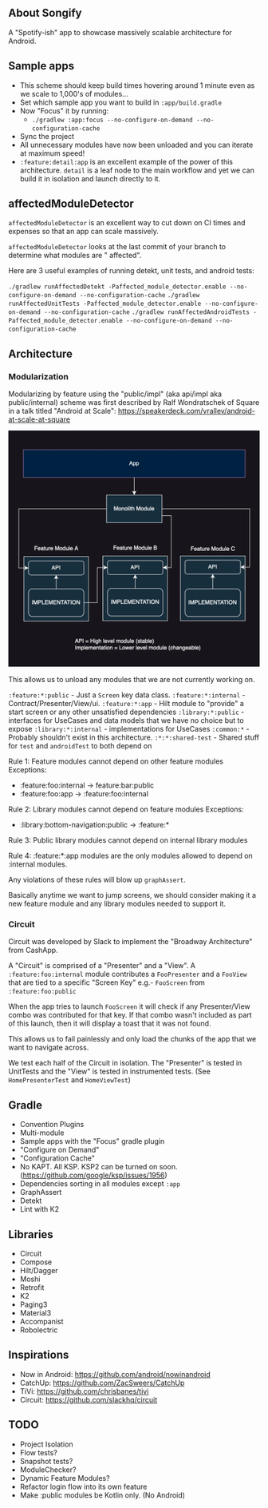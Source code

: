 ## About Songify

A "Spotify-ish" app to showcase massively scalable architecture for Android.

## Sample apps

- This scheme should keep build times hovering around 1 minute even as we scale to 1,000's of
  modules...
- Set which sample app you want to build in `:app/build.gradle`
- Now "Focus" it by running:
    - `./gradlew :app:focus --no-configure-on-demand --no-configuration-cache`
- Sync the project
- All unnecessary modules have now been unloaded and you can iterate at maximum speed!
- `:feature:detail:app` is an excellent example of the power of this architecture. `detail` is a
  leaf node to the main workflow and yet we can build it in isolation and launch directly to it.

## affectedModuleDetector

`affectedModuleDetector` is an excellent way to cut down on CI times and expenses so that an app can
scale massively.

`affectedModuleDetector` looks at the last commit of your branch to determine what modules are "
affected".

Here are 3 useful examples of running detekt, unit tests, and android tests:

`./gradlew runAffectedDetekt -Paffected_module_detector.enable --no-configure-on-demand --no-configuration-cache`
`./gradlew runAffectedUnitTests -Paffected_module_detector.enable --no-configure-on-demand --no-configuration-cache`
`./gradlew runAffectedAndroidTests -Paffected_module_detector.enable --no-configure-on-demand --no-configuration-cache`

## Architecture

### Modularization

Modularizing by feature using the "public/impl" (aka api/impl aka public/internal) scheme was first
described by Ralf Wondratschek of Square in a talk titled "Android at Scale":
https://speakerdeck.com/vrallev/android-at-scale-at-square

![images/api-impl.png](images%2Fapi-impl.png)

This allows us to unload any modules that we are not currently working on.

`:feature:*:public` - Just a `Screen` key data class.
`:feature:*:internal` - Contract/Presenter/View/ui.
`:feature:*:app` - Hilt module to "provide" a start screen or any other unsatisfied dependencies
`:library:*:public` - interfaces for UseCases and data models that we have no choice but to expose
`:library:*:internal` - implementations for UseCases
`:common:*` - Probably shouldn't exist in this architecture.
`:*:*:shared-test` - Shared stuff for `test` and `androidTest` to both depend on

Rule 1: Feature modules cannot depend on other feature modules
Exceptions:

- :feature:foo:internal -> feature:bar:public
- :feature:foo:app -> :feature:foo:internal

Rule 2: Library modules cannot depend on feature modules
Exceptions:

- :library:bottom-navigation:public -> :feature:*

Rule 3: Public library modules cannot depend on internal library modules

Rule 4: :feature:*:app modules are the only modules allowed to depend on :internal modules.

Any violations of these rules will blow up `graphAssert`.

Basically anytime we want to jump screens, we should consider making it a new feature module and any
library modules needed to support it.

### Circuit

Circuit was developed by Slack to implement the "Broadway Architecture" from CashApp.

A "Circuit" is comprised of a "Presenter" and a "View". A `:feature:foo:internal` module contributes
a `FooPresenter` and a `FooView` that are tied to a specific "Screen Key" e.g.- `FooScreen`
from `:feature:foo:public`

When the app tries to launch `FooScreen` it will check if any Presenter/View combo was contributed
for that key. If that combo wasn't included as part of this launch, then it will display a toast
that it was not found.

This allows us to fail painlessly and only load the chunks of the app that we want to navigate
across.

We test each half of the Circuit in isolation. The "Presenter" is tested in UnitTests and the "View"
is tested in instrumented tests.  (See `HomePresenterTest` and `HomeViewTest`)

## Gradle

- Convention Plugins
- Multi-module
- Sample apps with the "Focus" gradle plugin
- "Configure on Demand"
- "Configuration Cache"
- No KAPT. All KSP. KSP2 can be turned on soon. (https://github.com/google/ksp/issues/1956)
- Dependencies sorting in all modules except `:app`
- GraphAssert
- Detekt
- Lint with K2

## Libraries

- Circuit
- Compose
- Hilt/Dagger
- Moshi
- Retrofit
- K2
- Paging3
- Material3
- Accompanist
- Robolectric

## Inspirations

- Now in Android: https://github.com/android/nowinandroid
- CatchUp: https://github.com/ZacSweers/CatchUp
- TiVi: https://github.com/chrisbanes/tivi
- Circuit: https://github.com/slackhq/circuit

## TODO

- Project Isolation
- Flow tests?
- Snapshot tests?
- ModuleChecker?
- Dynamic Feature Modules?
- Refactor login flow into its own feature
- Make :public modules be Kotlin only. (No Android)
